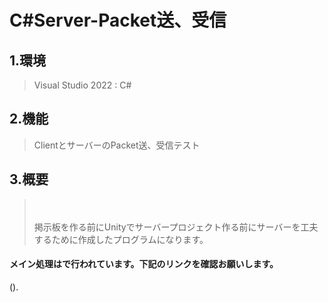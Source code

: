 # C#Server-Packet送、受信

## 1.環境
> Visual Studio 2022 : C#

## 2.機能
> ClientとサーバーのPacket送、受信テスト

## 3.概要
> <br>
> <br>
> 掲示板を作る前にUnityでサーバープロジェクト作る前にサーバーを工夫するために作成したプログラムになります。<br>


#### **メイン処理はで行われています。下記のリンクを確認お願いします。** 
().
